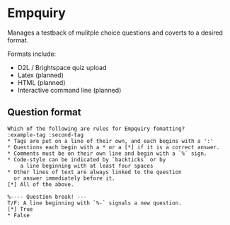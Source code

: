 # Empquiry
Manages a testback of mulitple choice questions and coverts to a desired format.

Formats include:
 * D2L / Brightspace quiz upload
 * Latex (planned)
 * HTML (planned)
 * Interactive command line (planned)

## Question format

```
Which of the following are rules for Empquiry fomatting?
:example-tag :second-tag
* Tags are put on a line of their own, and each begins with a ':'
* Questions each begin with a * or a [*] if it is a correct answer.
* Comments must be on their own line and begin with a `%` sign.
* Code-style can be indicated by `backticks` or by
    a line beginning with at least four spaces
* Other lines of text are always linked to the question
  or answer immediately before it.
[*] All of the above.

%---- Question break! --- 
T/F: A line beginning with `%-` signals a new question.
[*] True
* False
```


